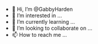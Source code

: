 - 👋 Hi, I’m @GabbyHarden
- 👀 I’m interested in ...
- 🌱 I’m currently learning ...
- 💞️ I’m looking to collaborate on ...
- 📫 How to reach me ...

<!---
GabbyHarden/GabbyHarden is a ✨ special ✨ repository because its `README.md` (this file) appears on your GitHub profile.
You can click the Preview link to take a look at your changes.
--->
